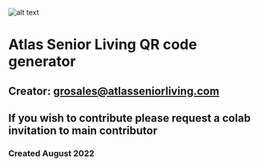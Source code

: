 ![alt text](https://cdn.shopify.com/s/files/1/0488/2684/3290/products/qr-code_27_2048x.png?v=1614348577)
# Atlas Senior Living QR code generator
## Creator: grosales@atlasseniorliving.com
## If you wish to contribute please request a colab invitation to main contributor
### Created August 2022